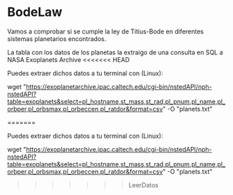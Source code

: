 # BodeLaw

Vamos a comprobar si se cumple la ley de Titius-Bode en diferentes sistemas planetarios encontrados.

La tabla con los datos de los planetas la extraigo de una consulta en SQL a NASA Exoplanets Archive
<<<<<<< HEAD

Puedes extraer dichos datos a tu terminal con (Linux):

wget "https://exoplanetarchive.ipac.caltech.edu/cgi-bin/nstedAPI/nph-nstedAPI?table=exoplanets&select=pl_hostname,st_mass,st_rad,pl_pnum,pl_name,pl_orbper,pl_orbsmax,pl_orbeccen,pl_ratdor&format=csv" -O "planets.txt"

=======

Puedes extraer dichos datos a tu terminal con (Linux):

wget "https://exoplanetarchive.ipac.caltech.edu/cgi-bin/nstedAPI/nph-nstedAPI?table=exoplanets&select=pl_hostname,st_mass,st_rad,pl_pnum,pl_name,pl_orbper,pl_orbsmax,pl_orbeccen,pl_ratdor&format=csv" -O "planets.txt"
>>>>>>> LeerDatos



